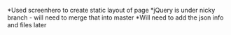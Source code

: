 *Used screenhero to create static layout of page
*jQuery is under nicky branch - will need to merge that into master
*Will need to add the json info and files later
